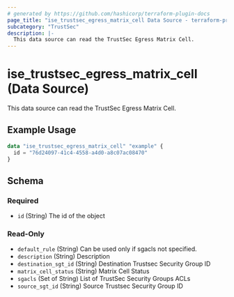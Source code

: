 ```yaml
---
# generated by https://github.com/hashicorp/terraform-plugin-docs
page_title: "ise_trustsec_egress_matrix_cell Data Source - terraform-provider-ise"
subcategory: "TrustSec"
description: |-
  This data source can read the TrustSec Egress Matrix Cell.
---
```


# ise_trustsec_egress_matrix_cell (Data Source)

This data source can read the TrustSec Egress Matrix Cell.

## Example Usage

```terraform
data "ise_trustsec_egress_matrix_cell" "example" {
  id = "76d24097-41c4-4558-a4d0-a8c07ac08470"
}
```

<!-- schema generated by tfplugindocs -->
## Schema

### Required

- `id` (String) The id of the object

### Read-Only

- `default_rule` (String) Can be used only if sgacls not specified.
- `description` (String) Description
- `destination_sgt_id` (String) Destination Trustsec Security Group ID
- `matrix_cell_status` (String) Matrix Cell Status
- `sgacls` (Set of String) List of TrustSec Security Groups ACLs
- `source_sgt_id` (String) Source Trustsec Security Group ID
